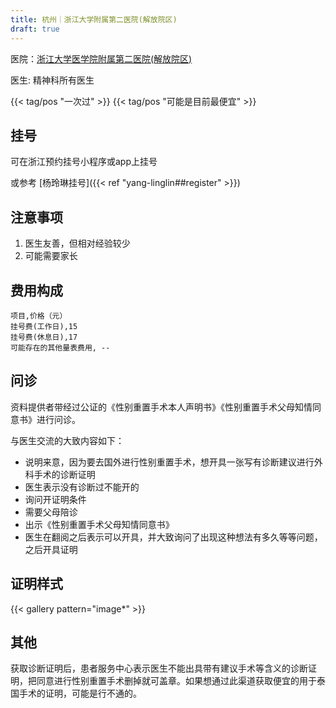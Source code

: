 ```yaml
---
title: 杭州｜浙江大学附属第二医院(解放院区)
draft: true
---
```


医院：[浙江大学医学院附属第二医院(解放院区)](https://amap.com/place/B023B19TSO)

医生: 精神科所有医生

{{< tag/pos "一次过" >}}  {{< tag/pos "可能是目前最便宜" >}}

## 挂号

可在浙江预约挂号小程序或app上挂号

或参考 [杨玲琳挂号]({{< ref "yang-linglin##register" >}})

## 注意事项

1. 医生友善，但相对经验较少
1. 可能需要家长

## 费用构成

```csv
项目,价格（元）
挂号费(工作日),15
挂号费(休息日),17
可能存在的其他量表费用, --
```

## 问诊

资料提供者带经过公证的《性别重置手术本人声明书》《性别重置手术父母知情同意书》进行问诊。

与医生交流的大致内容如下：

- 说明来意，因为要去国外进行性别重置手术，想开具一张写有诊断建议进行外科手术的诊断证明
- 医生表示没有诊断过不能开的
- 询问开证明条件
- 需要父母陪诊
- 出示《性别重置手术父母知情同意书》
- 医生在翻阅之后表示可以开具，并大致询问了出现这种想法有多久等等问题，之后开具证明

## 证明样式

{{< gallery pattern="image*" >}}

## 其他

获取诊断证明后，患者服务中心表示医生不能出具带有建议手术等含义的诊断证明，把同意进行性别重置手术删掉就可盖章。如果想通过此渠道获取便宜的用于泰国手术的证明，可能是行不通的。
